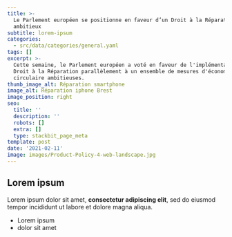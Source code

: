 ```yaml
---
title: >-
  Le Parlement européen se positionne en faveur d’un Droit à la Réparation
  ambitieux
subtitle: lorem-ipsum
categories:
  - src/data/categories/general.yaml
tags: []
excerpt: >-
  Cette semaine, le Parlement européen a voté en faveur de l'implémentation d'un
  Droit à la Réparation parallèlement à un ensemble de mesures d'économie
  circulaire ambitieuses.
thumb_image_alt: Réparation smartphone
image_alt: Réparation iphone Brest
image_position: right
seo:
  title: ''
  description: ''
  robots: []
  extra: []
  type: stackbit_page_meta
template: post
date: '2021-02-11'
image: images/Product-Policy-4-web-landscape.jpg
---
```

## Lorem ipsum

Lorem ipsum dolor sit amet, **consectetur adipiscing elit**, sed do eiusmod tempor incididunt ut labore et dolore magna aliqua.

- Lorem ipsum
- dolor sit amet